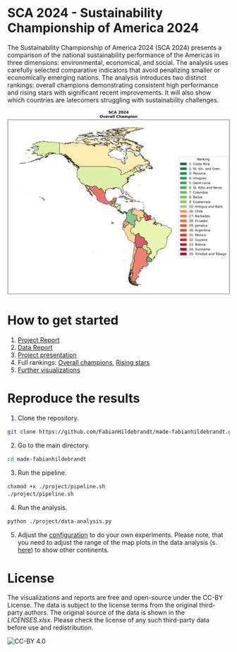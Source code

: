 # SCA 2024 - Sustainability Championship of America 2024

The Sustainability Championship of America 2024 (SCA 2024) presents a comparison of the national sustainability performance of the Americas in three dimensions: environmental, economical, and social. The analysis uses carefully selected comparative indicators that avoid penalizing smaller or economically emerging nations. The analysis introduces two distinct rankings: overall champions demonstrating consistent high performance and rising stars with significant recent improvements. It will also show which countries are latecomers struggling with sustainability challenges.

![Overall champion](./project/figures/Overall%20Champion.png)

# How to get started

1. [Project Report](./project/analysis-report.pdf)
2. [Data Report](./project/data-report.pdf)
3. [Project presentation](./project/presentation-video.md)
4. Full rankings: [Overall champions](./project/data/Overall%20Champion.xlsx), [Rising stars](./project/data/Overall%20Champion.xlsx)
5. [Further visualizations](./project/figures)

# Reproduce the results 

1. Clone the repository.
```bash
git clone https://github.com/FabianHildebrandt/made-fabianhildebrandt.git
```

2. Go to the main directory. 
```bash
cd made-fabianhildebrandt
```

3. Run the pipeline.
```bash
chxmod +x ./project/pipeline.sh
./project/pipeline.sh
```

4. Run the analysis. 
```bash
python ./project/data-analysis.py
```

5. Adjust the [configuration](./project/config.yaml) to do your own experiments. Please note, that you need to adjust the range of the map plots in the data analysis (s. [here](./project/data-analysis.py#L220)) to show other continents.

# License
The visualizations and reports are free and open-source under the CC-BY License.
The data is subject to the license terms from the original third-party authors. The original source of the data is shown in the *LICENSES.xlsx*. Please check the license of any such third-party data before use and redistribution.

![CC-BY 4.0](https://mirrors.creativecommons.org/presskit/buttons/88x31/png/by.png)